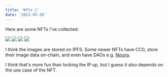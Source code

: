 ```yaml
---
title: 'Nfts 🎨'
date: '2023-03-20'
---
```


Here are some NFTs I've collected:

![](/images/nfts/gnars.png)
![](/images/nfts/goodboy.png)
![](/images/nfts/larva.png)
![](/images/nfts/lildougies.png)

I think the images are stored on IPFS. Some newer NFTs have CC0, store their image data on-chain, and even have DAOs e.g. [Nouns](https://nouns.wtf/).

I think that's more fun than locking the IP up, but I guess it also depends on the use case of the NFT.
